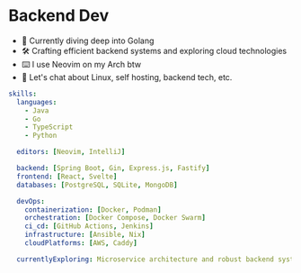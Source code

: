 # Backend Dev

- 🔭 Currently diving deep into Golang
- 🛠️ Crafting efficient backend systems and exploring cloud technologies
- ⌨️ I use Neovim on my Arch btw
- 💬 Let's chat about Linux, self hosting, backend tech, etc.

```yaml
skills:
  languages:
    - Java
    - Go
    - TypeScript
    - Python

  editors: [Neovim, IntelliJ]

  backend: [Spring Boot, Gin, Express.js, Fastify]
  frontend: [React, Svelte]
  databases: [PostgreSQL, SQLite, MongoDB]

  devOps:
    containerization: [Docker, Podman]
    orchestration: [Docker Compose, Docker Swarm]
    ci_cd: [GitHub Actions, Jenkins]
    infrastructure: [Ansible, Nix]
    cloudPlatforms: [AWS, Caddy]

  currentlyExploring: Microservice architecture and robust backend systems in Java and Go
```

